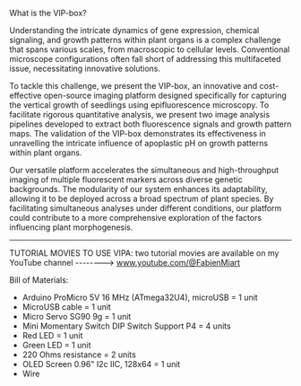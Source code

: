 What is the VIP-box?

Understanding the intricate dynamics of gene expression, chemical signaling, and growth patterns within plant organs is a complex challenge that spans various scales, 
from macroscopic to cellular levels. Conventional microscope configurations often fall short of addressing this multifaceted issue, necessitating innovative solutions. 

To tackle this challenge, we present the VIP-box, an innovative and cost-effective open-source imaging platform designed specifically for capturing the vertical growth 
of seedlings using epifluorescence microscopy. To facilitate rigorous quantitative analysis, we present two image analysis pipelines developed to extract both fluorescence signals 
and growth pattern maps. The validation of the VIP-box demonstrates its effectiveness in unravelling the intricate influence of apoplastic pH on growth patterns within plant organs. 

Our versatile platform accelerates the simultaneous and high-throughput imaging of multiple fluorescent markers across diverse genetic backgrounds. 
The modularity of our system enhances its adaptability, allowing it to be deployed across a broad spectrum of plant species. 
By facilitating simultaneous analyses under different conditions, our platform could contribute to a more comprehensive exploration of the factors influencing plant morphogenesis. 

---------------------------------------------------
TUTORIAL MOVIES TO USE VIPA: two tutorial movies are available on my YouTube channel --------> www.youtube.com/@FabienMiart

Bill of Materials:
  - Arduino ProMicro 5V 16 MHz (ATmega32U4), microUSB = 1 unit
  - MicroUSB cable = 1 unit
  - Micro Servo SG90  9g = 1 unit
  - Mini Momentary Switch DIP Switch Support P4 = 4 units
  - Red LED = 1 unit
  - Green LED = 1 unit
  - 220 Ohms resistance = 2 units
  - OLED Screen  0.96" I2c IIC, 128x64 = 1 unit  
  - Wire


